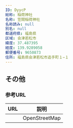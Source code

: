 ```yaml
---
ID: DyycP
総称: 稲荷神社
名称: 笠間稲荷神社
名称読み: null
別名: null
都道府県: 福島県
区域: 会津若松市
緯度: 37.487395
経度: 139.9289058
郵便番号: 9650873
住所: 福島県会津若松市追手町１−１
---
```


## その他

### 参考URL

| URL | 説明          |
| --- | ------------- |
|     | OpenStreetMap |
